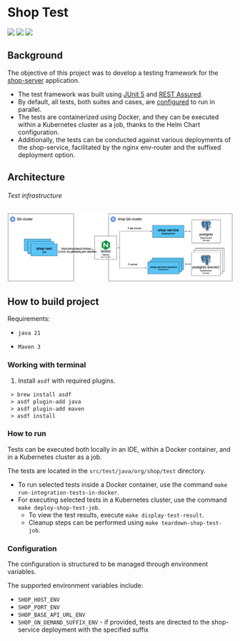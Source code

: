 # Shop Test

[<img src="https://img.shields.io/badge/development-shop_service-purple">](https://github.com/hubzaj/shop-server)
[<img src="https://img.shields.io/badge/development-how_to_start-blue">](https://github.com/hubzaj/shop-test/tree/main#working-with-terminal)
[<img src="https://img.shields.io/badge/dockerhub-images-important.svg?logo=Docker">](https://hub.docker.com/r/hubertzajac6/shop-test)

## Background

The objective of this project was to develop a testing framework for the [shop-server](https://github.com/hubzaj/shop-server) application.
- The test framework was built using [JUnit 5](https://junit.org/junit5/) and [REST Assured](https://rest-assured.io/).
- By default, all tests, both suites and cases, are [configured](https://github.com/hubzaj/shop-test/blob/main/src/test/resources/junit-platform.properties) to run in parallel.
- The tests are containerized using Docker, and they can be executed within a Kubernetes cluster as a job, thanks to the Helm Chart configuration.
- Additionally, the tests can be conducted against various deployments of the shop-service, facilitated by the nginx env-router and the suffixed deployment option.

## Architecture

###### Test infrastructure
![img.png](docs/architecture/test-infrastructure.png)

## How to build project

Requirements:

-     java 21
-     Maven 3

### Working with terminal

1. Install `asdf` with required plugins.

 ```
  > brew install asdf
  > asdf plugin-add java
  > asdf plugin-add maven
  > asdf install
 ```

### How to run

Tests can be executed both locally in an IDE, within a Docker container, and in a Kubernetes cluster as a job.

The tests are located in the `src/test/java/org/shop/test` directory.

* To run selected tests inside a Docker container, use the command `make run-integration-tests-in-docker`.
* For executing selected tests in a Kubernetes cluster, use the command `make deploy-shop-test-job`. 
  * To view the test results, execute `make display-test-result`. 
  * Cleanup steps can be performed using `make teardown-shop-test-job`.

### Configuration

The configuration is structured to be managed through environment variables.

The supported environment variables include:
* `SHOP_HOST_ENV`
* `SHOP_PORT_ENV`
* `SHOP_BASE_API_URL_ENV`
* `SHOP_ON_DEMAND_SUFFIX_ENV` - if provided, tests are directed to the shop-service deployment with the specified suffix
